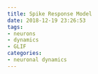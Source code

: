 ```yaml
---
title: Spike Response Model
date: 2018-12-19 23:26:53
tags:
- neurons
- dynamics
- GLIF
categories:
- neuronal dynamics
---
```

